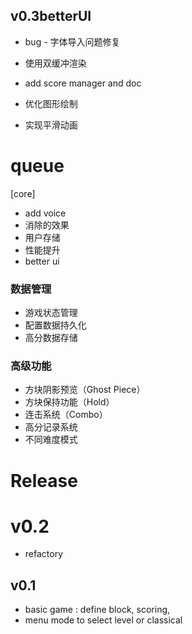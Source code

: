 

## v0.3betterUI 
- bug - 字体导入问题修复
- 使用双缓冲渲染
- add score manager and doc

- 优化图形绘制
- 实现平滑动画



# queue 

[core]
- add voice 
- 消除的效果
- 用户存储 
- 性能提升  
- better ui  



### 数据管理
- 游戏状态管理
- 配置数据持久化
- 高分数据存储


### 高级功能
- 方块阴影预览（Ghost Piece）
- 方块保持功能（Hold）
- 连击系统（Combo）
- 高分记录系统
- 不同难度模式


# Release 

# v0.2 
- refactory 


## v0.1 
- basic game : define block, scoring, 
- menu mode to select level or classical 